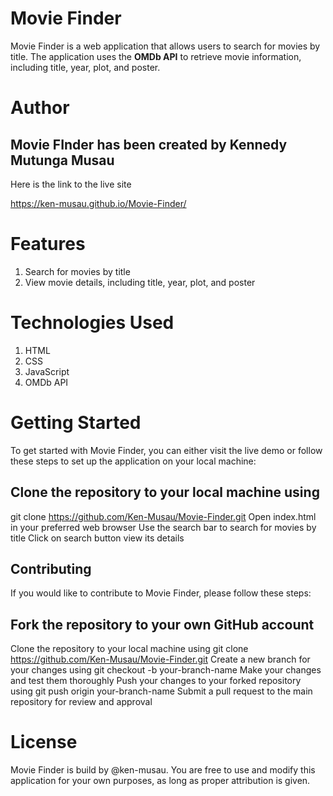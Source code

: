 # Movie Finder

Movie Finder is a web application that allows users to search for movies by title. The application uses the **OMDb API** to retrieve movie information, including title, year, plot, and poster.

# Author

## Movie FInder has been created by Kennedy Mutunga Musau

Here is the link to the live site

https://ken-musau.github.io/Movie-Finder/

# Features

1. Search for movies by title
2. View movie details, including title, year, plot, and poster


# Technologies Used

1. HTML
2. CSS
3. JavaScript
4. OMDb API

# Getting Started

To get started with Movie Finder, you can either visit the live demo or follow these steps to set up the application on your local machine:

## Clone the repository to your local machine using

git clone https://github.com/Ken-Musau/Movie-Finder.git
Open index.html in your preferred web browser
Use the search bar to search for movies by title
Click on search button view its details

## Contributing

If you would like to contribute to Movie Finder, please follow these steps:

## Fork the repository to your own GitHub account

Clone the repository to your local machine using git clone https://github.com/Ken-Musau/Movie-Finder.git
Create a new branch for your changes using git checkout -b your-branch-name
Make your changes and test them thoroughly
Push your changes to your forked repository using git push origin your-branch-name
Submit a pull request to the main repository for review and approval

# License

Movie Finder is build by @ken-musau. You are free to use and modify this application for your own purposes, as long as proper attribution is given.
